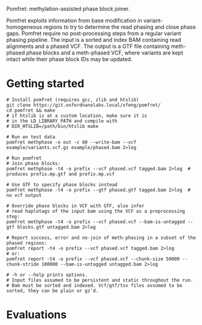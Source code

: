 Pomfret: methylation-assisted phase block joiner. 

Pomfret exploits information from base modification in variant-homogeneous regions
to try to determine the read phasing and close phase gaps. 
Pomfret require no post-processing steps from a regular 
variant phasing pipeline. The input is a sorted and index 
BAM containing read alignments and a phased VCF. The output is 
a GTF file containing meth-phased phase blocks 
and a meth-phased VCF, where variants are kept intact while their 
phase block IDs may be updated. 

# Getting started

```
# Install pomfret (requires gcc, zlib and htslib)
git clone https://git.oxfordnanolabs.local/xfeng/pomfret/
cd pomfret && make
# if htslib is at a custom location, make sure it is 
# in the LD_LIBRARY_PATH and compile with 
# DIR_HTSLIB=/path/bin/htslib make

# Run on test data
pomfret methphase -o out -c 60 --write-bam --vcf example/variants.vcf.gz example/phased.bam 2>log

# Run pomfret
# Join phase blocks:
pomfret methphase -t4 -o prefix --vcf phased.vcf tagged.bam 2>log  # produces prefix.mp.gtf and prefix.mp.vcf 

# Use GTF to specify phase blocks instead
pomfret methphase -t4 -o prefix --gtf phased.gtf tagged.bam 2>log  # no vcf output

# Override phase blocks in VCF with GTF, also infer
# read haplotags of the input bam using the VCF as a preprocessing step:
pomfret methphase -t4 -o prefix --vcf phased.vcf --bam-is-untagged --gtf blocks.gtf untagged.bam 2>log

# Report success, error and no-join of meth-phasing in a subset of the phased regions: 
pomfret report -t4 -o prefix --vcf phased.vcf tagged.bam 2>log
# or:
pomfret report -t4 -o prefix --vcf phased.vcf --chunk-size 50000 --chunk-stride 100000 --bam-is-untagged untagged.bam 2>log

# -h or --help prints options.
# Input files assumed to be persistent and static throughout the run. 
# Bam must be sorted and indexed. Vcf/gtf/tsv files assumed to be sorted, they can be plain or gz'd.
```

# Evaluations
